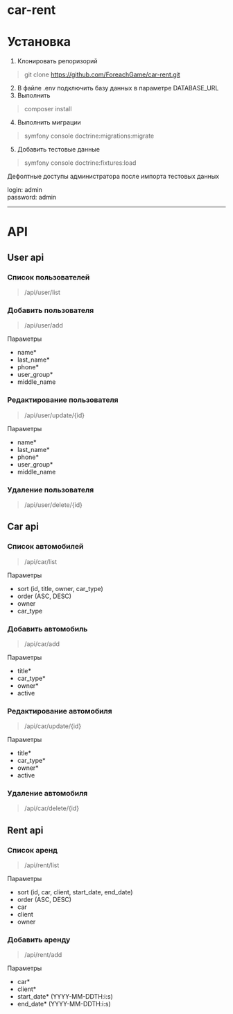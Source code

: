 # car-rent

# Установка
1. Клонировать репоризорий
> git clone https://github.com/ForeachGame/car-rent.git

2. В файле .env подключить базу данных в параметре DATABASE_URL
3. Выполнить
> composer install
4. Выполнить миграции
> symfony console doctrine:migrations:migrate
5. Добавить тестовые данные 
> symfony console doctrine:fixtures:load

Дефолтные доступы администратора после импорта тестовых данных

login: admin <br />
password: admin

***
# API
## User api
### Список пользователей
>/api/user/list

### Добавить пользователя
> /api/user/add

Параметры
- name*
- last_name*
- phone*
- user_group*
- middle_name

### Редактирование пользователя
> /api/user/update/{id}

Параметры
- name*
- last_name*
- phone*
- user_group*
- middle_name

### Удаление пользователя
> /api/user/delete/{id}

## Car api
### Список автомобилей
>/api/car/list

Параметры
- sort (id, title, owner, car_type)
- order (ASC, DESC)
- owner
- car_type

### Добавить автомобиль
> /api/car/add

Параметры
- title*
- car_type*
- owner*
- active

### Редактирование автомобиля
> /api/car/update/{id}

Параметры
- title*
- car_type*
- owner*
- active

### Удаление автомобиля
> /api/car/delete/{id}

## Rent api
### Список аренд
>/api/rent/list

Параметры
- sort (id, car, client, start_date, end_date)
- order (ASC, DESC)
- car
- client
- owner

### Добавить аренду
> /api/rent/add

Параметры
- car*
- client*
- start_date* (YYYY-MM-DDTH:i:s)
- end_date* (YYYY-MM-DDTH:i:s)
